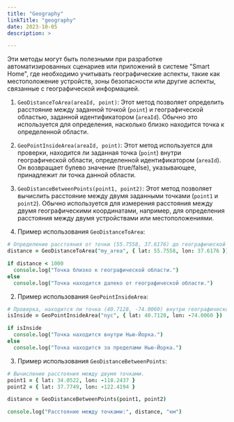 ```yaml
---
title: "Geography"
linkTitle: "geography"
date: 2023-10-05 
description: >

---
```


Эти методы могут быть полезными при разработке автоматизированных сценариев или приложений в системе "Smart Home", где необходимо учитывать географические аспекты, такие как местоположение устройств, зоны безопасности или другие аспекты, связанные с географической информацией.

1. `GeoDistanceToArea(areaId, point)`: Этот метод позволяет определить расстояние между заданной точкой (`point`) и географической областью, заданной идентификатором (`areaId`). Обычно это используется для определения, насколько близко находится точка к определенной области.

2. `GeoPointInsideArea(areaId, point)`: Этот метод используется для проверки, находится ли заданная точка (`point`) внутри географической области, определенной идентификатором (`areaId`). Он возвращает булево значение (true/false), указывающее, принадлежит ли точка данной области.

3. `GeoDistanceBetweenPoints(point1, point2)`: Этот метод позволяет вычислить расстояние между двумя заданными точками (`point1` и `point2`). Обычно используется для измерения расстояния между двумя географическими координатами, например, для определения расстояния между двумя устройствами или местоположениями.


1. Пример использования `GeoDistanceToArea`:

```coffeescript
# Определение расстояния от точки (55.7558, 37.6176) до географической области с идентификатором "my_area".
distance = GeoDistanceToArea("my_area", { lat: 55.7558, lon: 37.6176 })

if distance < 1000
  console.log("Точка близко к географической области.")
else
  console.log("Точка находится далеко от географической области.")
```

2. Пример использования `GeoPointInsideArea`:

```coffeescript
# Проверка, находится ли точка (40.7128, -74.0060) внутри географической области с идентификатором "nyc".
isInside = GeoPointInsideArea("nyc", { lat: 40.7128, lon: -74.0060 })

if isInside
  console.log("Точка находится внутри Нью-Йорка.")
else
  console.log("Точка находится за пределами Нью-Йорка.")
```

3. Пример использования `GeoDistanceBetweenPoints`:

```coffeescript
# Вычисление расстояния между двумя точками.
point1 = { lat: 34.0522, lon: -118.2437 }
point2 = { lat: 37.7749, lon: -122.4194 }

distance = GeoDistanceBetweenPoints(point1, point2)

console.log("Расстояние между точками:", distance, "км")
```
